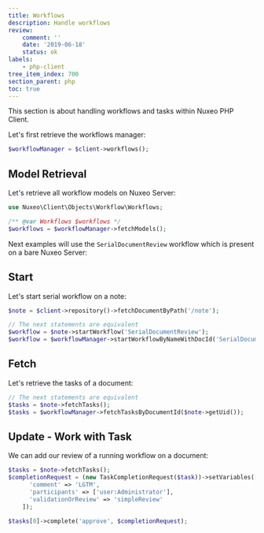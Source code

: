 ```yaml
---
title: Workflows
description: Handle workflows
review:
    comment: ''
    date: '2019-06-18'
    status: ok
labels:
    - php-client
tree_item_index: 700
section_parent: php
toc: true
---
```


This section is about handling workflows and tasks within Nuxeo PHP Client.

Let's first retrieve the workflows manager:

```php
$workflowManager = $client->workflows();
```

## Model Retrieval

Let's retrieve all workflow models on Nuxeo Server:

```php
use Nuxeo\Client\Objects\Workflow\Workflows;

/** @var Workflows $workflows */
$workflows = $workflowManager->fetchModels();
```

Next examples will use the `SerialDocumentReview` workflow which is present on a bare Nuxeo Server:

## Start

Let's start serial workflow on a note:

```php
$note = $client->repository()->fetchDocumentByPath('/note');

// The next statements are equivalent
$workflow = $note->startWorkflow('SerialDocumentReview');
$workflow = $workflowManager->startWorkflowByNameWithDocId('SerialDocumentReview', $note->getUid());
```

## Fetch

Let's retrieve the tasks of a document:

```php
// The next statements are equivalent
$tasks = $note->fetchTasks();
$tasks = $workflowManager->fetchTasksByDocumentId($note->getUid());
```

## Update - Work with Task

We can add our review of a running workflow on a document:

```php
$tasks = $note->fetchTasks();
$completionRequest = (new TaskCompletionRequest($task))->setVariables([
      'comment' => 'LGTM',
      'participants' => ['user:Administrator'],
      'validationOrReview' => 'simpleReview'
    ]);

$tasks[0]->complete('approve', $completionRequest);
```
